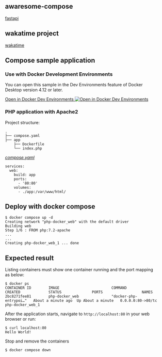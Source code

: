 ## awaresome-compose 
[fastapi](https://github.com/docker/awesome-compose/tree/master/fastapi)

## wakatime project
[wakatime](https://wakatime.com/@spcn17/projects/zxmyimmgjb?start=2023-03-03&end=2023-03-09)



## Compose sample application

### Use with Docker Development Environments

You can open this sample in the Dev Environments feature of Docker Desktop version 4.12 or later.

[Open in Docker Dev Environments <img src="../open_in_new.svg" alt="Open in Docker Dev Environments" align="top"/>](https://open.docker.com/dashboard/dev-envs?url=https://github.com/docker/awesome-compose/tree/master/apache-php)

### PHP application with Apache2

Project structure:
```
.
├── compose.yaml
├── app
    ├── Dockerfile
    └── index.php

```

[_compose.yaml_](compose.yaml)
```
services:
  web:
    build: app
    ports: 
      - '80:80'
    volumes:
      - ./app:/var/www/html/
```

## Deploy with docker compose

```
$ docker compose up -d
Creating network "php-docker_web" with the default driver
Building web
Step 1/6 : FROM php:7.2-apache
...
...
Creating php-docker_web_1 ... done

```

## Expected result

Listing containers must show one container running and the port mapping as below:
```
$ docker ps
CONTAINER ID        IMAGE                        COMMAND                  CREATED             STATUS              PORTS                  NAMES
2bc8271fee81        php-docker_web               "docker-php-entrypoi…"   About a minute ago  Up About a minute   0.0.0.0:80->80/tc    php-docker_web_1
```

After the application starts, navigate to `http://localhost:80` in your web browser or run:
```
$ curl localhost:80
Hello World!
```

Stop and remove the containers
```
$ docker compose down
```

